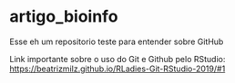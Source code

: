 # artigo_bioinfo
Esse eh um repositorio teste para entender sobre GitHub

Link importante sobre o uso do Git e Github pelo RStudio: 
https://beatrizmilz.github.io/RLadies-Git-RStudio-2019/#1
